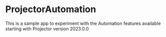 # ProjectorAutomation

This is a sample app to experiment with the Automation features available starting with Projector version 2023.0.0
